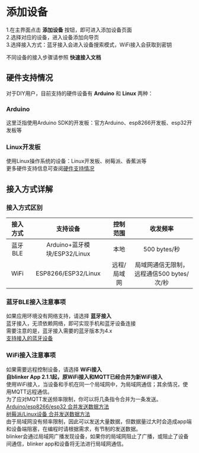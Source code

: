 # 添加设备  
1.在主界面点击 **添加设备** 按钮，即可进入添加设备页面  
2.选择对应的设备，进入设备添加向导页  
3.选择接入方式：蓝牙接入会进入设备搜索模式，WiFi接入会获取到密钥  

不同设备的接入步骤请参照 **快速接入文档**  

## 硬件支持情况
对于DIY用户，目前支持的硬件设备有 **Arduino** 和 **Linux** 两种：
### Arduino  
这里泛指使用Arduino SDK的开发板：官方Arduino、esp8266开发板、esp32开发板等  
### Linux开发板  
使用Linux操作系统的设备：Linux开发板、树莓派、香蕉派等  
更多硬件支持信息可查阅[硬件支持情况](?file=003-硬件开发/01-支持的设备 "支持的设备")  


## 接入方式详解  

### 接入方式区别  
| 接入方式 | 支持设备 | 控制范围 | 收发频率 | 
| :-: | :-: | :-: | :-: | 
| 蓝牙BLE | Arduino+蓝牙模块/ESP32/Linux | 本地 | 500 bytes/秒 | 
| WiFi | ESP8266/ESP32/Linux | 远程/局域网 | 局域网通信无限制，远程通信500 bytes/次/秒 | 

### 蓝牙BLE接入注意事项  
如果应用环境没有网络支持，请选择 **蓝牙接入**  
蓝牙接入，无须依赖网络，即可实现手机和蓝牙设备连接  
需要注意的是，蓝牙接入需要的蓝牙版本为4.x  
[支持接入的蓝牙设备](?file=003-硬件开发/01-设备端支持)

### WiFi接入注意事项  
如果需要远程控制设备，请选择 **WiFi接入**  
**自blinker App 2.1.1起，原WiFi接入和MQTT已经合并为新WiFi接入**  
使用WiFi接入，当设备和手机在同一个局域网中，为局域网通信；其余情况，使用MQTT远程通信。  
为了应对MQTT发送频率限制，你可以将几条指令合并为一条发送。  
[Arduino/esp8266/esp32 合并发送数据方法](?file=003-%E7%A1%AC%E4%BB%B6%E5%BC%80%E5%8F%91/02-Arduino%E6%94%AF%E6%8C%81#%E6%95%B0%E6%8D%AE%E7%AE%A1%E7%90%86)  
[树莓派/Linux设备 合并发送数据方法](?file=003-%E7%A1%AC%E4%BB%B6%E5%BC%80%E5%8F%91/04-Python%E6%94%AF%E6%8C%81#%E6%95%B0%E6%8D%AE%E7%AE%A1%E7%90%86)  
由于局域网没有频率限制，因此可以发送大量数据，但数据量过大时会造成app端和设备端阻塞，在编程时请根据需求，有节制的发送数据。  
blinker会通过局域网广播发现设备，如果你的局域网阻止了广播，或阻止了设备间通信，blinker app和设备将无法进行局域网通信。 